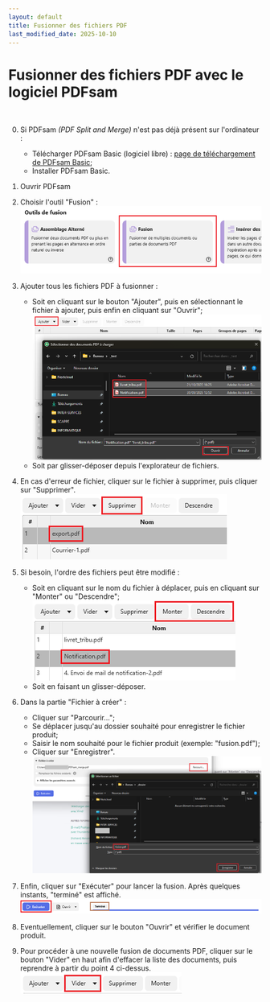 ```yaml
---
layout: default
title: Fusionner des fichiers PDF
last_modified_date: 2025-10-10
---
```

# Fusionner des fichiers PDF avec le logiciel PDFsam

  &nbsp;   

0. Si PDFsam *(PDF Split and Merge)* n'est pas déjà présent sur l'ordinateur :  
	- Télécharger PDFsam Basic (logiciel libre) : [page de téléchargement de PDFsam Basic](https://pdfsam.org/fr/pdfsam-basic/);  
	- Installer PDFsam Basic.  
1. Ouvrir PDFsam  
2. Choisir l'outil "Fusion" :  
    ![](IMG_PDFsam%20-%20Fusionner%20des%20fichiers%20PDF_1%20outil%20fusion.png)  
3. Ajouter tous les fichiers PDF à fusionner :  
	- Soit en cliquant sur le bouton "Ajouter", puis en sélectionnant le fichier à ajouter, puis enfin en cliquant sur "Ouvrir";  
	  ![](IMG_PDFsam%20-%20Fusionner%20des%20fichiers%20PDF_3%20selection%20fichiers.png)  
	- Soit par glisser-déposer depuis l'explorateur de fichiers.  

4. En cas d'erreur de fichier, cliquer sur le fichier à supprimer, puis cliquer sur "Supprimer".  
    ![](IMG_PDFsam%20-%20Fusionner%20des%20fichiers%20PDF_2%20suppression%20PDF.png)  

5. Si besoin, l'ordre des fichiers peut être modifié :   
	- Soit en cliquant sur le nom du fichier à déplacer, puis en cliquant sur "Monter" ou "Descendre";  
	  ![](IMG_PDFsam%20-%20Fusionner%20des%20fichiers%20PDF_1.png)  
	- Soit en faisant un glisser-déposer.  
6. Dans la partie "Fichier à créer" :
	- Cliquer sur "Parcourir...";  
	- Se déplacer jusqu'au dossier souhaité pour enregistrer le fichier produit;  
	- Saisir le nom souhaité pour le fichier produit (exemple: "fusion.pdf");  
	- Cliquer sur "Enregistrer".  
	    ![](IMG_PDFsam%20-%20Fusionner%20des%20fichiers%20PDF_2.png)  
	
  7. Enfin, cliquer sur "Exécuter" pour lancer la fusion. Après quelques instants, "terminé" est affiché.   
     ![](IMG_PDFsam%20-%20Fusionner%20des%20fichiers%20PDF_3.png)  
8. Eventuellement, cliquer sur le bouton "Ouvrir" et vérifier le document produit.  

9. Pour procéder à une nouvelle fusion de documents PDF, cliquer sur le bouton "Vider" en haut afin d'effacer la liste des documents, puis reprendre à partir du point 4 ci-dessus.  
   ![](IMG_PDFsam%20-%20Fusionner%20des%20fichiers%20PDF_4.png)  
   